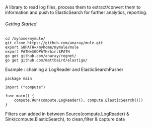 A library to read log files, process them to extract/convert them to information and push to ElasticSearch for further analytics, reporting.

###### Getting Started
```
cd /myhome/mymule/
git clone https://github.com/anaray/mule.git
export GOPATH=/myhome/mymule/mule
export PATH=$GOPATH/bin:$PATH
go get github.com/anaray/regnet/ 
go get github.com/mattbaird/elastigo/

```

Example : chaining a LogReader and ElasticSearchPusher
```
package main

import ("compute")

func main() {
	compute.Run(compute.LogReader(), compute.ElasticSearch()))
}
```

Filters can added in between Source(compute.LogReader) & Sink(compute.ElasticSearch), to clean,filter & capture data
